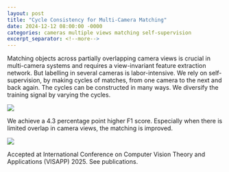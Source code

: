 ```yaml
---
layout: post
title: "Cycle Consistency for Multi-Camera Matching"
date: 2024-12-12 08:00:00 -0000
categories: cameras multiple views matching self-supervision
excerpt_separator: <!--more-->
---
```


Matching objects across partially overlapping camera views is crucial in multi-camera systems and requires a view-invariant feature extraction network. But labelling in several cameras is labor-intensive. We rely on self-supervision, by making cycles of matches, from one camera to the next and back again. The cycles can be constructed in many ways. We diversify the training signal by varying the cycles. 

<img src="https://gertjanburghouts.github.io/pictures/cycle_consistency.jpg">

We achieve a 4.3 percentage point higher F1 score. Especially when there is limited overlap in camera views, the matching is improved. 

<img src="https://gertjanburghouts.github.io/pictures/cycle_consistency_result.jpg">

Accepted at International Conference on Computer Vision Theory and Applications (VISAPP) 2025. See publications.
